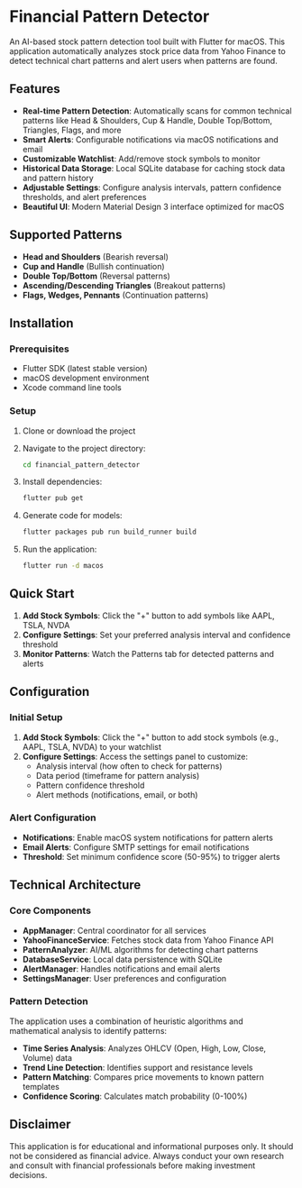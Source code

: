 # Financial Pattern Detector

An AI-based stock pattern detection tool built with Flutter for macOS. This application automatically analyzes stock price data from Yahoo Finance to detect technical chart patterns and alert users when patterns are found.

## Features

- **Real-time Pattern Detection**: Automatically scans for common technical patterns like Head & Shoulders, Cup & Handle, Double Top/Bottom, Triangles, Flags, and more
- **Smart Alerts**: Configurable notifications via macOS notifications and email
- **Customizable Watchlist**: Add/remove stock symbols to monitor
- **Historical Data Storage**: Local SQLite database for caching stock data and pattern history
- **Adjustable Settings**: Configure analysis intervals, pattern confidence thresholds, and alert preferences
- **Beautiful UI**: Modern Material Design 3 interface optimized for macOS

## Supported Patterns

- **Head and Shoulders** (Bearish reversal)
- **Cup and Handle** (Bullish continuation)
- **Double Top/Bottom** (Reversal patterns)
- **Ascending/Descending Triangles** (Breakout patterns)
- **Flags, Wedges, Pennants** (Continuation patterns)

## Installation

### Prerequisites

- Flutter SDK (latest stable version)
- macOS development environment
- Xcode command line tools

### Setup

1. Clone or download the project
2. Navigate to the project directory:
   ```bash
   cd financial_pattern_detector
   ```

3. Install dependencies:
   ```bash
   flutter pub get
   ```

4. Generate code for models:
   ```bash
   flutter packages pub run build_runner build
   ```

5. Run the application:
   ```bash
   flutter run -d macos
   ```

## Quick Start

1. **Add Stock Symbols**: Click the "+" button to add symbols like AAPL, TSLA, NVDA
2. **Configure Settings**: Set your preferred analysis interval and confidence threshold
3. **Monitor Patterns**: Watch the Patterns tab for detected patterns and alerts

## Configuration

### Initial Setup

1. **Add Stock Symbols**: Click the "+" button to add stock symbols (e.g., AAPL, TSLA, NVDA) to your watchlist
2. **Configure Settings**: Access the settings panel to customize:
   - Analysis interval (how often to check for patterns)
   - Data period (timeframe for pattern analysis)
   - Pattern confidence threshold
   - Alert methods (notifications, email, or both)

### Alert Configuration

- **Notifications**: Enable macOS system notifications for pattern alerts
- **Email Alerts**: Configure SMTP settings for email notifications
- **Threshold**: Set minimum confidence score (50-95%) to trigger alerts

## Technical Architecture

### Core Components

- **AppManager**: Central coordinator for all services
- **YahooFinanceService**: Fetches stock data from Yahoo Finance API
- **PatternAnalyzer**: AI/ML algorithms for detecting chart patterns
- **DatabaseService**: Local data persistence with SQLite
- **AlertManager**: Handles notifications and email alerts
- **SettingsManager**: User preferences and configuration

### Pattern Detection

The application uses a combination of heuristic algorithms and mathematical analysis to identify patterns:

- **Time Series Analysis**: Analyzes OHLCV (Open, High, Low, Close, Volume) data
- **Trend Line Detection**: Identifies support and resistance levels
- **Pattern Matching**: Compares price movements to known pattern templates
- **Confidence Scoring**: Calculates match probability (0-100%)

## Disclaimer

This application is for educational and informational purposes only. It should not be considered as financial advice. Always conduct your own research and consult with financial professionals before making investment decisions.
